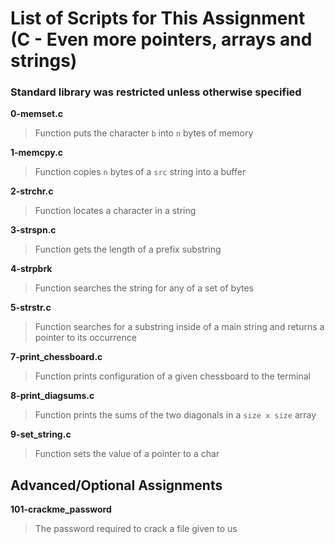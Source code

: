 # List of Scripts for This Assignment (C - Even more pointers, arrays and strings)
### Standard library was restricted unless otherwise specified

**0-memset.c**
> Function puts the character ```b``` into ```n``` bytes of memory

**1-memcpy.c**
> Function copies ```n``` bytes of a ```src``` string into a buffer

**2-strchr.c**
> Function locates a character in a string

**3-strspn.c**
> Function gets the length of a prefix substring

**4-strpbrk**
> Function searches the string for any of a set of bytes

**5-strstr.c**
> Function searches for a substring inside of a main string and returns a pointer to its occurrence

**7-print_chessboard.c**
> Function prints configuration of a given chessboard to the terminal

**8-print_diagsums.c**
> Function prints the sums of the two diagonals in a ```size x size``` array

**9-set_string.c**
> Function sets the value of a pointer to a char

## Advanced/Optional Assignments

**101-crackme_password**
> The password required to crack a file given to us